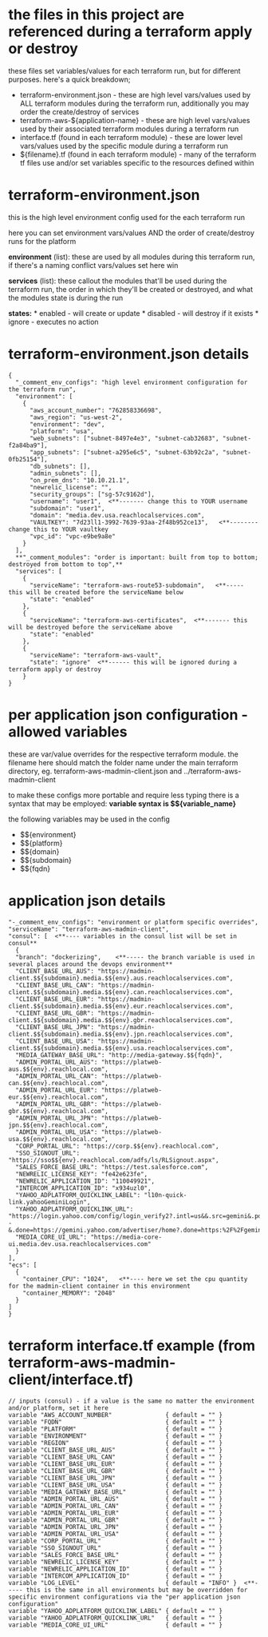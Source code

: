 
# the files in this project are referenced during a terraform apply or destroy #

these files set variables/values for each terraform run, but for different purposes.  here's a quick breakdown;

* terraform-environment.json - these are high level vars/values used by ALL terraform modules during the terraform run, 
    additionally you may order the create/destroy of services 
* terraform-aws-${application-name} - these are high level vars/values used by their associated terraform modules during
    a terraform run
* interface.tf (found in each terraform module) - these are lower level vars/values used by the specific module during a 
    terraform run
* ${filename}.tf (found in each terraform module) - many of the terraform tf files use and/or set variables specific to the
    resources defined within 

# terraform-environment.json #
this is the high level environment config used for the each terraform run

here you can set environment vars/values AND the order of create/destroy runs for the platform

**environment** (list): these are used by all modules during this terraform run, if there's a naming conflict vars/values set here
  win

**services** (list): these callout the modules that'll be used during the terraform run, the order in which they'll be created or
  destroyed, and what the modules state is during the run

  **states:**
    * enabled - will create or update
    * disabled - will destroy if it exists
    * ignore - executes no action


# terraform-environment.json details #
```
{
  "_comment_env_configs": "high level environment configuration for the terraform run",
  "environment": [
    {
      "aws_account_number": "762858336698",
      "aws_region": "us-west-2",
      "environment": "dev",
      "platform": "usa",
      "web_subnets": ["subnet-8497e4e3", "subnet-cab32683", "subnet-f2a84ba9"],
      "app_subnets": ["subnet-a295e6c5", "subnet-63b92c2a", "subnet-0fb25154"],
      "db_subnets": [],
      "admin_subnets": [],
      "on_prem_dns": "10.10.21.1",
      "newrelic_license": "",
      "security_groups": ["sg-57c9162d"],
      "username": "user1",  <**------- change this to YOUR username
      "subdomain": "user1",
      "domain": "media.dev.usa.reachlocalservices.com",
      "VAULTKEY": "7d23ll1-3992-7639-93aa-2f48b952ce13",   <**-------- change this to YOUR vaultkey
      "vpc_id": "vpc-e9be9a8e"
    }
  ],
  **"_comment_modules": "order is important: built from top to bottom; destroyed from bottom to top",**
  "services": [
    {
      "serviceName": "terraform-aws-route53-subdomain",   <**----- this will be created before the serviceName below
      "state": "enabled"
    },
    {
      "serviceName": "terraform-aws-certificates",  <**------- this will be destroyed before the serviceName above
      "state": "enabled"
    },
    {
      "serviceName": "terraform-aws-vault",
      "state": "ignore"  <**------ this will be ignored during a terraform apply or destroy
    }
}
```


# per application json configuration - allowed variables #

these are var/value overrides for the respective terraform module.  the filename here should match the folder name under the main
terraform directory, eg.   terraform-aws-madmin-client.json and ../terraform-aws-madmin-client

to make these configs more portable and require less typing there is a syntax that may be employed:
**variable syntax is $${variable_name}** 

the following variables may be used in the config
* $${environment}
* $${platform}
* $${domain}
* $${subdomain}
* $${fqdn}

# application json details #
```{
"-_comment_env_configs": "environment or platform specific overrides",
"serviceName": "terraform-aws-madmin-client",
"consul": [  <**---- variables in the consul list will be set in consul**
  {
  "branch": "dockerizing",    <**----- the branch variable is used in several places around the devops environment**
  "CLIENT_BASE_URL_AUS": "https://madmin-client.$${subdomain}.media.$${env}.aus.reachlocalservices.com",
  "CLIENT_BASE_URL_CAN": "https://madmin-client.$${subdomain}.media.$${env}.can.reachlocalservices.com",
  "CLIENT_BASE_URL_EUR": "https://madmin-client.$${subdomain}.media.$${env}.eur.reachlocalservices.com",
  "CLIENT_BASE_URL_GBR": "https://madmin-client.$${subdomain}.media.$${env}.gbr.reachlocalservices.com",
  "CLIENT_BASE_URL_JPN": "https://madmin-client.$${subdomain}.media.$${env}.jpn.reachlocalservices.com",
  "CLIENT_BASE_URL_USA": "https://madmin-client.$${subdomain}.media.$${env}.usa.reachlocalservices.com",
  "MEDIA_GATEWAY_BASE_URL": "http://media-gateway.$${fqdn}",
  "ADMIN_PORTAL_URL_AUS": "https://platweb-aus.$${env}.reachlocal.com",
  "ADMIN_PORTAL_URL_CAN": "https://platweb-can.$${env}.reachlocal.com",
  "ADMIN_PORTAL_URL_EUR": "https://platweb-eur.$${env}.reachlocal.com",
  "ADMIN_PORTAL_URL_GBR": "https://platweb-gbr.$${env}.reachlocal.com",
  "ADMIN_PORTAL_URL_JPN": "https://platweb-jpn.$${env}.reachlocal.com",
  "ADMIN_PORTAL_URL_USA": "https://platweb-usa.$${env}.reachlocal.com",
  "CORP_PORTAL_URL": "https://corp.$${env}.reachlocal.com",
  "SSO_SIGNOUT_URL": "https://sso$${env}.reachlocal.com/adfs/ls/RLSignout.aspx",
  "SALES_FORCE_BASE_URL": "https://test.salesforce.com",
  "NEWRELIC_LICENSE_KEY": "fe42e623fe",
  "NEWRELIC_APPLICATION_ID": "110049921",
  "INTERCOM_APPLICATION_ID": "x934uzl0",
  "YAHOO_ADPLATFORM_QUICKLINK_LABEL": "l10n-quick-link.yahooGeminiLogin",
  "YAHOO_ADPLATFORM_QUICKLINK_URL": "https://login.yahoo.com/config/login_verify2?.intl=us&&.src=gemini&.pd=c%3DDP7Q1..72e53flgv6OCrT4Lchg--&.done=https://gemini.yahoo.com/advertiser/home?.done=https:%2F%2Fgemini.yahoo.com%2F.scrumb=0",
  "MEDIA_CORE_UI_URL": "https://media-core-ui.media.dev.usa.reachlocalservices.com"
  }
],
"ecs": [
  {
    "container_CPU": "1024",   <**---- here we set the cpu quantity for the madmin-client container in this environment 
    "container_MEMORY": "2048"
  }
]
}
```

# terraform interface.tf example (from terraform-aws-madmin-client/interface.tf) #
```
// inputs (consul) - if a value is the same no matter the environment and/or platform, set it here
variable "AWS_ACCOUNT_NUMBER"               { default = "" }
variable "FQDN"                             { default = "" }
variable "PLATFORM"                         { default = "" }
variable "ENVIRONMENT"                      { default = "" }
variable "REGION"                           { default = "" }
variable "CLIENT_BASE_URL_AUS"              { default = "" }
variable "CLIENT_BASE_URL_CAN"              { default = "" }
variable "CLIENT_BASE_URL_EUR"              { default = "" }
variable "CLIENT_BASE_URL_GBR"              { default = "" }
variable "CLIENT_BASE_URL_JPN"              { default = "" }
variable "CLIENT_BASE_URL_USA"              { default = "" }
variable "MEDIA_GATEWAY_BASE_URL"           { default = "" }
variable "ADMIN_PORTAL_URL_AUS"             { default = "" }
variable "ADMIN_PORTAL_URL_CAN"             { default = "" }
variable "ADMIN_PORTAL_URL_EUR"             { default = "" }
variable "ADMIN_PORTAL_URL_GBR"             { default = "" }
variable "ADMIN_PORTAL_URL_JPN"             { default = "" }
variable "ADMIN_PORTAL_URL_USA"             { default = "" }
variable "CORP_PORTAL_URL"                  { default = "" }
variable "SSO_SIGNOUT_URL"                  { default = "" }
variable "SALES_FORCE_BASE_URL"             { default = "" }
variable "NEWRELIC_LICENSE_KEY"             { default = "" }
variable "NEWRELIC_APPLICATION_ID"          { default = "" }
variable "INTERCOM_APPLICATION_ID"          { default = "" }
variable "LOG_LEVEL"                        { default = "INFO" }  <**----- this is the same in all environments but may be overridden for specific environment configurations via the "per application json configuration"
variable "YAHOO_ADPLATFORM_QUICKLINK_LABEL" { default = "" }
variable "YAHOO_ADPLATFORM_QUICKLINK_URL"   { default = "" }
variable "MEDIA_CORE_UI_URL"                { default = "" }
```

